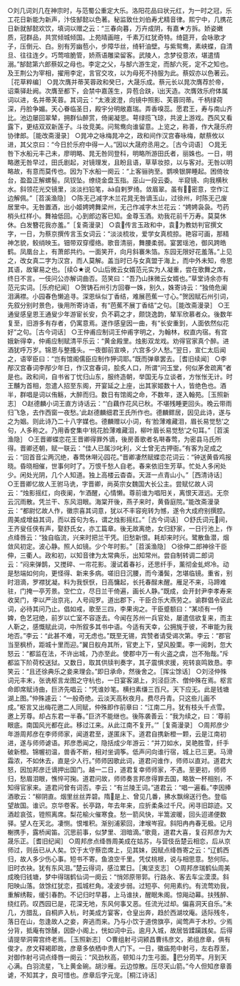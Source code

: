 <!-- { "loadSidebar": true } -->
○刘几词刘几在神宗时，与范蜀公重定大乐。洛阳花品曰状元红，为一时之冠，乐工花日新能为新声，汴伎郜懿以色著。秘监致仕刘伯寿尤精音律。熙宁中，几携花日新就郜懿欢饮，填词以赠之云：“三春向暮，万卉成阴，有嘉★方拆。娇姿嫩质，冠群品，共赏倾城倾国。上苑晴画暄，千素万红犹奇特。绮筵开，会咏歌才子，压倒元、白。别有芳幽苞小，步障华丝，绮轩油壁。与紫鸳鸯，素峡蝶，自清旦、往往连夕。巧莺喧脆管，娇燕语雕梁留客。武陵人，念梦役意浓，堪遣情溺。”郜懿第六郎蔡奴之母也。李定之父，与郜六游生定，而郜六死，定不之知也。及王荆公为宰相，擢用李定，言官交攻，以为母死不持服为此。蔡奴亦以色著云。［花草粹编］
○晁次膺并蒂芙蓉政和癸巳，大晟乐成。蔡元长以晁次膺荐於帝，诏乘驿赴阙。次膺至都下，会禁中嘉莲生，异苞合趺，出天造。次膺效乐府体属词以进，名并蒂芙蓉。其词云：“太液波澄，向镜中照影、芙蓉同蒂。千柄绿荷深，丹脸争媚。天心眷临圣日，殿宇分明敞嘉瑞。弄香嗅蕊。愿君王，寿与南山齐比。池边屡回翠辇，拥群仙醉赏，倚阑凝思。萼绿揽飞琼，共波上游戏。西风又看露下，更结双双新莲子。斗妆竞美。问鸳鸯向谁留意。上览之，称善，作大晟乐府协律郎。［能改斋漫录］
○晁冲之咏梅晁冲之，政和间作汉宫春咏梅，献蔡攸以进，其父京曰：“今日於乐府中得一人。”因以大晟府丞用之。［古今词语］
○晁无咎下水船元丰己未，廖明略、晁无咎同登科，明略所游田氏者，丽姝也。一日，明略邀无咎早过，田氏剧起，对镜理发，且盼且语，草草妆掠，以与客对。无咎以明略故，有意而莫传也。因为下水船一阕云：“上客骊驹至。鹦唤银屏睡起。困倚妆台，盈盈正解螺髻。凤钗坠。缭绕金盘玉指。巫山一段云委。 半窥镜、向我横秋水。斜领花光交镜里，淡淡扫铅笔，自剌罗绮。敛眉翠。虽有密意，空作江边解佩。”［苕溪渔隐］
○陈无己减字木兰花晁无咎谪玉山，过徐州，时陈无己废居里中。无咎置酒，出小姬娉娉舞梁州，无己作减字木兰花云：“娉娉袅袅。芍药梢头红样小。舞袖低回。心到郎边客已知。金尊玉酒。劝我花前千万寿。莫莫休休。白发簪花我亦羞。”［复斋漫录］
○袁传言玉政和中，袁为教妨判官撰文字，一日，为蔡京撰传言玉女词云：“淡淡梳妆，爱学女真梳掠。艳容可画，那精神怎貌，鲛绡映玉。钿带双穿缨络。歌音清丽，舞腰柔弱。宴罢瑶池，御风跨皓鹤。凤凰台上，有萧郎共约。一面笑开，向月斜褰朱箔。东园无限好花羞落。”上见之，改女真二字为汉宫，而人莫解。盖当时已与女真盟于海上，而中外未知，帝思其语，故窜易之也。［续★说
○山后微云女婿范元实为人凝重，尝在歌舞之席，终日不言。一伎问公亦解词曲否。范笑曰：“吾乃山抹微云女婿也。”草堂诗余亦有范元实词。［乐府纪闻］
○贺铸石州引方回眷一姝，别久，姝寄诗云：“独倚危阑泪满襟。小园春色懒追寻。深恩纵似丁香结，难展芭蕉一寸心。”贺因赋石州引词，先叙分别时景色，後用所寄诗语，有“芭蕉不展丁香结”之句。［能改斋漫录］
○王通叟感皇恩王通叟少年游宦长安，负不羁之才，颇饶逸韵，辇军欣慕者众。後数年复至，旧游多有存者，仍寓意焉。遂作感皇因一曲，有“长安重到，人面依然似花好”之句。［古今词话］
○王仲甫应制词王仲甫字明之，为翰林，权直内宿。有宫娥新得幸，仲甫应制赋清平乐云：“黄金殿里。烛影双龙戏。劝得官家真个醉。进酒犹呼万岁。锦恩与整搔头。一夜御前宣唤，六宫多少人愁。”翌日，宣仁太后闻之，语宰臣曰：“岂有馆阁儒臣应制作狎词耶。”既而弹章罢去。［耆旧续闻］
○李邴汉宫春词李邴少年日，作汉宫春词，脍炙人口，所谓“问玉堂，何似茅舍疏离”者是也。政和间，自书省丁忧归山东，服终造朝，举国无与立谈者，方怅怅无计。时王黼为首相，忽遣人招至东阁，开宴延之上座，出其家姬数十人，皆绝色也。酒半，群唱是词以侑觞，大醉而归。数日有馆阁之命，不数年，遂入翰苑。［玉照新志］
○赵德麟小词王直方诗话云：“‘白藕作花风已秋。不堪残睡更回头。晚云带雨归飞急，去作西窗一夜愁。’此赵德麟细君王氏所作也。德麟鳏居，因见此诗，遂与之为姻。则此诗乃二十八字媒也。德麟赠以小词，有‘脸薄难藏泪，眉长易觉愁’之句，人多称之。乃用香奁集中‘桃花脸薄难藏泪，柳叶眉长易觉愁’之句耳。”［苕溪渔隐］
○王晋卿蝶恋花王晋卿得罪外谪，後房善歌者名啭春莺，为密县马氏所得。晋卿还朝，赋一联云：“佳人已属沙叱利，义士曾无古押衙。”有客为足成之云：“回首音尘两沉绝，春莺休啭沁园花。”晋卿凄然赋蝶恋花词云：“钟送黄昏鸡报晓。昏晓相催，世事何时了。万恨千愁人自老。春来依旧生芳草。忙处人多闲处少。闲处光阴，几个人知道。独上高楼云杳杳。天涯一点青山小。”［西清诗话］
○王晋卿忆故人王驸马诜，字晋卿，尚英宗女魏国大长公主。尝赋忆故人词云：“烛影摇红，向夜阑，乍酒醒，心情懒。尊前谁为唱阳关，离恨天涯远。无奈云沉雨散。凭兰干、东风泪眼。海棠开後，燕子来时，黄昏庭院。”能改斋漫录云：“都尉忆故人作，徽宗喜其词意，犹以不丰容宛转为憾，遂令大成府别撰腔。周美成增益其词，而以首句为名，谓之烛影摇红。”［古今词话］
○舒氏词元间，王齐叟任侠有声，娶舒氏女，亦工篇章。後无故离绝，女归舒家，一日行池上，作点绛唇云：“独自临流，兴来时把兰干凭。旧愁新恨。耗却来时兴。鹭散鱼潜，烟敛风初定。波心静。照人如镜。少个年时影。”［苕溪渔隐］
○徐伸二郎神徐干臣伸，三衢人。政和初，以知音律为太常典乐，出知常州。尝自制转调二郎词云：“闷来弹鹊，又搅碎、一帘花影。漫试着春衫，还思纤手，薰彻金虬烬冷。动是愁端如何向，更怪得、新来多病。嗟旧日沉腰，而今潘鬓，怎堪临镜。重省，别时泪滴，罗襟犹凝。料为我恹恹，日高慵起，长托春酲未醒。雁足不来，马蹄难驻，门掩一亭芳景。空伫立，尽日兰干倚遍，画长人静。”既成，会开封尹李孝寿来收吴门，李以严治京兆，人号阎罗。道出郡下，干臣合乐大燕劳之。谕群倡令讴此词，必待其问乃止。倡如戒，歌至三四，李果询之。干臣蹙额曰：“某顷有一侍婢，色艺冠绝，前岁以亡室不容逐去。今闻在苏州一兵官处，屡遣信欲复来，而主人靳之，感慨赋此词，中所叙多其书中语。今适有天幸，公拥旄于彼，不审能为我地否。”李云：“此甚不难，可无虑也。”既至无锡，宾赞者请受谒次第。李云：“郡官当至枫桥，距城十里而迎。”翼日舣舟其所，官吏上下，望风股栗。李一阅刺，忽大怒云：“都监在法，不许出城，乃亦至此。使郡中万一有火盗之虞，岂不殆哉。”斥都监下阶荷校送狱。又数日，取其供牍判奏字，其子震惧求援，宛转哀鸣致恳。李笑云：“且还徐典乐之妾来理会。”即日承命，然後舍之。［挥尘馀话］
○刘泾仲殊词元丰末，张诜枢言龙图之守杭也，一日宴客湖上，刘泾巨济、僧仲殊在焉。枢言命即席赋诗曲，巨济先唱云：“凭谁妙笔。横扫素缣三百尺。天下应无。此是钱塘湖上图。”仲殊遽云：“一般奇绝。云淡天高秋夜月。费尽丹青。只这些儿画不成。”枢言又出梅花邀二人同赋，仲殊即作前章曰：“江南二月。犹有枝头千点雪。邀上芳尊。却占东君一半春。”巨济不能继也。後陈袭善云：“我为续之，曰：‘尊前眼底。南国风光都在此。移过江来。从此江南不复开。’”［复斋漫录］
○周邦彦少年游周邦彦在李师师家，闻道君至，遂匿床下。道君自携新橙一颗，云是江南初进，遂与师师谑语。邦彦悉闻之，隐括成少年游云：“并刀如水，吴艳胜雪，纤手破新橙。锦幄初温，兽香不断，相对坐调筝。低声问向谁行宿，城上已三更。马滑霜浓，不如休去，直是少人行。”师师因歌此词，道君问谁作，师师以直对。道君大怒，因加邦彦迁谪押出国门。越一二日，道君复幸师师家，不遇。至更初，师师归，愁眉泪眼，憔悴可掬。道君问故，师师奏言邦彦得罪去国，略致一杯相别，不知得官家来。道君问曾有词否。李云：“有兰陵王词。”道君云：“唱一遍看。”李因捧酒歌云：“柳阴直。烟里丝丝弄碧。隋是上、曾见几番，拂水飘绵送行色。登临望故国。谁识。京华卷客。长亭路，年去年来，应折柔条过千尺。闲寻旧踪迹。又酒趁哀弦，镫照离席。梨花榆火催寒食。愁一箭风快，半篙波暖，回头迢递便数驿。望人在天北。凄恻。恨堆积。渐别浦萦回，津堠岑寂。斜阳冉冉春无极。记月榭携手，露桥闻笛。沉思前事，似梦里、泪暗滴。”歌竟，道君大喜，复召邦彦为大晟乐正。［耆旧纪闻］
○周邦彦点绛唇周美成在姑苏，与营伎岳楚云相恋，后从京师过，则岳已从人矣。饮于太守蔡峦席上，见其妹，因赋点绛唇寄之云：“辽鹤西归，故人多少伤心事。短书不寄。鱼浪空千里。凭仗桃根，说与相思意。愁何际。旧时衣袂。犹有东风泪。”楚云得词，感泣累日。［夷坚支志］
○周邦彦瑞鹤仙周美成晚归钱塘，梦中得瑞鹤仙词一阕云：“悄郊原带郭。行路永、客去车尘漠漠。斜阳映山落。敛馀红犹恋，孤城栏角。凌波步弱。过短亭、何用素约。有流莺劝我，重解绣鞍，缓引春酌。不记归时早暮，上马谁扶，醒眠朱阁。惊飚动幕。扶残醉、绕红药。叹西园已是，花深无地，东风何事又恶。任流光过却。偏喜洞天自乐。”未几，方腊乱，自桐庐入杭，时美成方宴客，仓皇出奔，趋於西湖坟庵。适际残冬，落日在山，忽逢故人之妾，奔逃而来。乃与小饮于道傍旗亭，闻莺声于木杪。少焉分背，抵庵有馀醺，因卧小阁上，恍如词中云。逾月入城，故居皆蹂躏践矣。后得请提举洞霄宫终老焉。［玉照新志］
○曹组射弓词颍昌曹纬彦文，弟组彦章，俱有俊才。彦文释褐即故，彦章多依栖中贵人门下。一日，徽庙苑中射弓，左右荐至，对御作射弓词点绛唇一阕云：“风劲秋高，顿知斗力生弓面。巴分筠竿。月到天心满。白羽流星，飞上黄金碗。胡沙雁。云边惊散。压尽天山箭。”今人但知彦章善谑，不知其才，良可惜也。彦章后字元宠。［桐江诗话］
